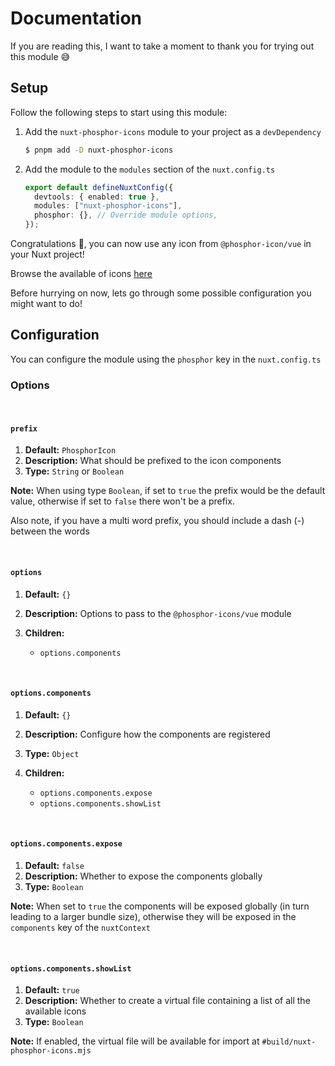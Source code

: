 # Documentation

If you are reading this, I want to take a moment to thank you for trying out this module 😅

## Setup

Follow the following steps to start using this module:

1. Add the `nuxt-phosphor-icons` module to your project as a `devDependency`

   ```bash
   $ pnpm add -D nuxt-phosphor-icons
   ```

2. Add the module to the `modules` section of the `nuxt.config.ts`

   ```ts
   export default defineNuxtConfig({
     devtools: { enabled: true },
     modules: ["nuxt-phosphor-icons"],
     phosphor: {}, // Override module options,
   });
   ```

Congratulations 🎉, you can now use any icon from `@phosphor-icon/vue` in your Nuxt project!

Browse the available of icons [here](https://phosphoricons.com/)

Before hurrying on now, lets go through some possible configuration you might want to do!

## Configuration

You can configure the module using the `phosphor` key in the `nuxt.config.ts`

### Options

<br>

#### `prefix`

1. **Default:** `PhosphorIcon`
2. **Description:** What should be prefixed to the icon components
3. **Type:** `String` or `Boolean`

**Note:** When using type `Boolean`, if set to `true` the prefix would be the default value, otherwise if set to `false` there won't be a prefix.

Also note, if you have a multi word prefix, you should include a dash (-) between the words

<br>

#### `options`

1. **Default:** `{}`
2. **Description:** Options to pass to the `@phosphor-icons/vue` module
3. **Children:**

   - `options.components`

<br>

#### `options.components`

1. **Default:** `{}`
2. **Description:** Configure how the components are registered
3. **Type:** `Object`
4. **Children:**

   - `options.components.expose`
   - `options.components.showList`

<br>

#### `options.components.expose`

1. **Default:** `false`
2. **Description:** Whether to expose the components globally
3. **Type:** `Boolean`

**Note:** When set to `true` the components will be exposed globally (in turn leading to a larger bundle size), otherwise they will be exposed in the `components` key of the `nuxtContext`

<br>

#### `options.components.showList`

1. **Default:** `true`
2. **Description:** Whether to create a virtual file containing a list of all the available icons
3. **Type:** `Boolean`

**Note:** If enabled, the virtual file will be available for import at `#build/nuxt-phosphor-icons.mjs`
